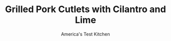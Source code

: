 ---
layout: ../../layouts/MarkdownPostLayout.astro
title: Grilled Pork Cutlets with Cilantro and Lime
author: America's Test Kitchen
pubDate: 2023-03-15
description: "Pork cutlets become leathery very quickly on the grill. But with a little tenderizing and a quick marinade, our cutlets turn out flavorful and tender."
image_url: https://res.cloudinary.com/hksqkdlah/image/upload/ar_1:1,c_fill,dpr_2.0,f_auto,fl_lossy.progressive.strip_profile,g_faces:auto,q_auto:low,w_344/6103_as07-sfs-4c-porkchops3
tags: ["Main Courses","Pork","Grilling & Barbecue"]
calories: 2186
protein: 32
carbohydrates: 2
fats: 
fiber: 
ingredients: ["1/3 cup, lime juice (from 3 limes)","1/3 cup, olive oil","2 , garlic cloves, minced","3 tablespoons, minced fresh cilantro","3/4 teaspoon, brown sugar","1/2 teaspoon, ground cumin","3/4 teaspoon, salt","1/4 teaspoon, pepper","12 , thin-cut boneless pork chops (about 2 pounds), prepared according to photo"]
serves: 6
time: "25 minutes, plus 30 minutes marinating"
instructions: ["Combine lime juice, oil, garlic, cilantro, cumin, brown sugar, salt, and pepper in large zipper-lock plastic bag. Transfer chops to bag and refrigerate for 30 minutes or up to 2 hours.","Remove cutlets from bag and discard marinade. Grill cutlets over hot fire until bottom begins to turn opaque around edges, about 2 minutes. Flip cutlets and grill until just cooked through, about 30 seconds. Transfer to platter, tent with foil, and let rest 5 minutes. Serve."]
nutrition: ["569 mg Potassium","331 mg Phosphorus","17 mg Calcium","1 mg Iron","38 mg Magnesium","363 mg Sodium","2 mg Zinc","24 g Fat","8 mg Niacin (B3)","11 g Monounsaturated","2 g Polyunsaturated","4 mg Vitamin C","96 mg Cholesterol","4 g Saturated","1 µg Folate (food)","9 µg Vitamin K","119 g Water","2 g Carbs","1 µg Folate equivalent (total)","32 g Protein","1 mg Vitamin E","1 mg Vitamin B6","5 µg Vitamin A","364 kcal Energy","2186 calories"]
notes: "Boneless pork chops are typically lean; trim any excess fat as necessary. Marinting for more than 2 hours will make the chops rubbery."
---